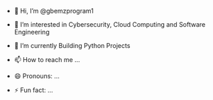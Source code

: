 - 👋 Hi, I’m @gbemzprogram1
- 👀 I’m interested in Cybersecurity, Cloud Computing and Software Engineering
- 🌱 I’m currently Building Python Projects 

- 📫 How to reach me ...
- 😄 Pronouns: ...
- ⚡ Fun fact: ...

<!---
gbemzprogram1/gbemzprogram1 is a ✨ special ✨ repository because its `README.md` (this file) appears on your GitHub profile.
You can click the Preview link to take a look at your changes.
--->
